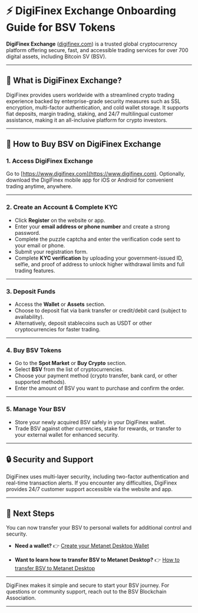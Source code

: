 # ⚡ DigiFinex Exchange Onboarding Guide for BSV Tokens

**DigiFinex Exchange** ([digifinex.com](https://www.digifinex.com)) is a trusted global cryptocurrency platform offering secure, fast, and accessible trading services for over 700 digital assets, including Bitcoin SV (BSV).

---

## 🚀 What is DigiFinex Exchange?

DigiFinex provides users worldwide with a streamlined crypto trading experience backed by enterprise-grade security measures such as SSL encryption, multi-factor authentication, and cold wallet storage. It supports fiat deposits, margin trading, staking, and 24/7 multilingual customer assistance, making it an all-inclusive platform for crypto investors.

---

## 📝 How to Buy BSV on DigiFinex Exchange

### 1. Access DigiFinex Exchange

Go to [https://www.digifinex.com](https://www.digifinex.com).
Optionally, download the DigiFinex mobile app for iOS or Android for convenient trading anytime, anywhere.

---

### 2. Create an Account & Complete KYC

- Click **Register** on the website or app.
- Enter your **email address or phone number** and create a strong password.
- Complete the puzzle captcha and enter the verification code sent to your email or phone.
- Submit your registration form.
- Complete **KYC verification** by uploading your government-issued ID, selfie, and proof of address to unlock higher withdrawal limits and full trading features.

---

### 3. Deposit Funds

- Access the **Wallet** or **Assets** section.
- Choose to deposit fiat via bank transfer or credit/debit card (subject to availability).
- Alternatively, deposit stablecoins such as USDT or other cryptocurrencies for faster trading.

---

### 4. Buy BSV Tokens

- Go to the **Spot Market** or **Buy Crypto** section.
- Select **BSV** from the list of cryptocurrencies.
- Choose your payment method (crypto transfer, bank card, or other supported methods).
- Enter the amount of BSV you want to purchase and confirm the order.

---

### 5. Manage Your BSV

- Store your newly acquired BSV safely in your DigiFinex wallet.
- Trade BSV against other currencies, stake for rewards, or transfer to your external wallet for enhanced security.

---

## 🔒 Security and Support

DigiFinex uses multi-layer security, including two-factor authentication and real-time transaction alerts.
If you encounter any difficulties, DigiFinex provides 24/7 customer support accessible via the website and app.

---

## 🚀 Next Steps

You can now transfer your BSV to personal wallets for additional control and security.

- **Need a wallet?**
  👉 [Create your Metanet Desktop Wallet](../metanet-desktop-mainnet.md)

- **Want to learn how to transfer BSV to Metanet Desktop?**
  👉 [How to transfer BSV to Metanet Desktop](https://example.com) <!-- Replace with actual link later -->

---

DigiFinex makes it simple and secure to start your BSV journey.
For questions or community support, reach out to the BSV Blockchain Association.

---
